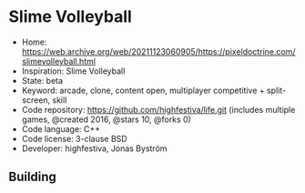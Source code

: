 # Slime Volleyball

- Home: https://web.archive.org/web/20211123060905/https://pixeldoctrine.com/slimevolleyball.html
- Inspiration: Slime Volleyball
- State: beta
- Keyword: arcade, clone, content open, multiplayer competitive + split-screen, skill
- Code repository: https://github.com/highfestiva/life.git (includes multiple games, @created 2016, @stars 10, @forks 0)
- Code language: C++
- Code license: 3-clause BSD
- Developer: highfestiva, Jonas Byström

## Building
